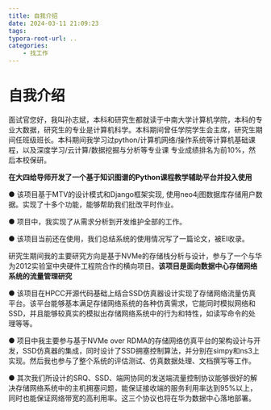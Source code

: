 ```yaml
---
title: 自我介绍
date: 2024-03-11 21:09:23
tags:
typora-root-url: ..
categories:
    - 找工作
---
```


# 自我介绍

面试官您好，我叫孙志斌，本科和研究生都就读于中南大学计算机学院，本科的专业大数据，研究生的专业是计算机科学。本科期间曾任学院学生会主席，研究生期间任班级班长。本科期间我学习过python/计算机网络/操作系统等计算机基础课程，以及深度学习/云计算/数据挖掘与分析等专业课 专业成绩排名为前10%，然后本校保研。

**在大四给导师开发了一个基于知识图谱的Python课程教学辅助平台并投入使用**

 ● 该项目基于MTV的设计模式和Django框架实现, 使用neo4j图数据库存储用户数据。实现了十多个功能，能够帮助我们批改平时作业。

 ● 项目中，我实现了从需求分析到开发维护全部的工作。

 ● 该项目当前还在使用，我们总结系统的使用情况写了一篇论文，被EI收录。

研究生期间我的主要研究方向是基于NVMe的存储栈分析与设计，参与了一个与华为2012实验室中央硬件工程院合作的横向项目。**该项目是面向数据中心存储网络系统的流量管理研究**

● 该项目在HPCC开源代码基础上结合SSD仿真器设计实现了存储网络流量仿真平台。该平台能够基本满足存储网络系统的各种仿真需求，它能同时模拟网络和SSD，并且能够较真实的模拟出存储网络系统中的行为和特性，如读写命令的处理等等。

● 项目中我主要参与基于NVMe over RDMA的存储网络仿真平台的架构设计与开发，SSD仿真器的集成，同时设计了SSD拥塞控制算法，并分别在simpy和ns3上实现。然后我也参与了整个系统的评估测试、仿真数据处理、文档撰写等工作。

● 其次我们所设计的SRQ、SSD、端网协同的发送端流量控制协议能够很好的解决存储网络系统中的主机拥塞问题，能保证接收端的服务利用率达到95%以上，同时也能保证网络带宽的高利用率。这三个协议也将在华为数据中心落地部署。







